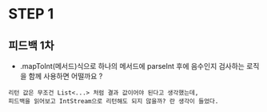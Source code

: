 # STEP 1
## 피드백 1차
- .mapToInt(메서드)식으로 하나의 메서드에 parseInt 후에 음수인지 검사하는 로직을 함께 사용하면 어떨까요 ?
```
리턴 값은 무조건 List<...> 처럼 결과 값이어야 된다고 생각했는데,
피드백을 읽어보고 IntStream으로 리턴해도 되지 않을까? 란 생각이 들었다.
```